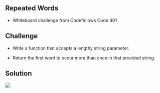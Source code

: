 ## Repeated Words
- Whiteboard challenge from Codefellows Code 401

## Challenge
- Write a function that accepts a lengthy string parameter.

- Return the first word to occur more than once in that provided string.

## Solution
![](./assets/repeated-words.jpg)